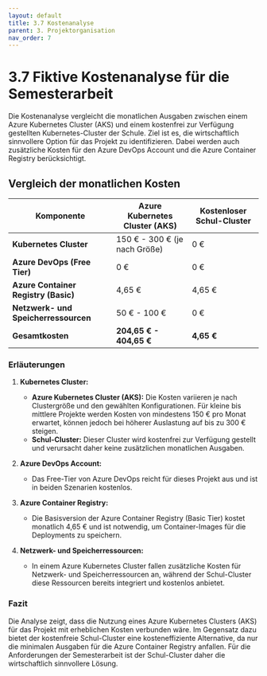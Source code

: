 ```yaml
---
layout: default
title: 3.7 Kostenanalyse
parent: 3. Projektorganisation
nav_order: 7
---
```


# 3.7 Fiktive Kostenanalyse für die Semesterarbeit

Die Kostenanalyse vergleicht die monatlichen Ausgaben zwischen einem Azure Kubernetes Cluster (AKS) und einem kostenfrei zur Verfügung gestellten Kubernetes-Cluster der Schule. Ziel ist es, die wirtschaftlich sinnvollere Option für das Projekt zu identifizieren. Dabei werden auch zusätzliche Kosten für den Azure DevOps Account und die Azure Container Registry berücksichtigt.

## Vergleich der monatlichen Kosten

| **Komponente**                      | **Azure Kubernetes Cluster (AKS)** | **Kostenloser Schul-Cluster** |
|-------------------------------------|------------------------------------|--------------------------------|
| **Kubernetes Cluster**              | 150 € - 300 € (je nach Größe)      | 0 €                            |
| **Azure DevOps (Free Tier)**        | 0 €                                | 0 €                            |
| **Azure Container Registry (Basic)**| 4,65 €                             | 4,65 €                         |
| **Netzwerk- und Speicherressourcen**| 50 € - 100 €                       | 0 €                            |
| **Gesamtkosten**                    | **204,65 € - 404,65 €**            | **4,65 €**                     |

### Erläuterungen

1. **Kubernetes Cluster:**
   - **Azure Kubernetes Cluster (AKS):** Die Kosten variieren je nach Clustergröße und den gewählten Konfigurationen. Für kleine bis mittlere Projekte werden Kosten von mindestens 150 € pro Monat erwartet, können jedoch bei höherer Auslastung auf bis zu 300 € steigen.
   - **Schul-Cluster:** Dieser Cluster wird kostenfrei zur Verfügung gestellt und verursacht daher keine zusätzlichen monatlichen Ausgaben.

2. **Azure DevOps Account:**
   - Das Free-Tier von Azure DevOps reicht für dieses Projekt aus und ist in beiden Szenarien kostenlos.

3. **Azure Container Registry:**
   - Die Basisversion der Azure Container Registry (Basic Tier) kostet monatlich 4,65 € und ist notwendig, um Container-Images für die Deployments zu speichern.

4. **Netzwerk- und Speicherressourcen:**
   - In einem Azure Kubernetes Cluster fallen zusätzliche Kosten für Netzwerk- und Speicherressourcen an, während der Schul-Cluster diese Ressourcen bereits integriert und kostenlos anbietet.

### Fazit

Die Analyse zeigt, dass die Nutzung eines Azure Kubernetes Clusters (AKS) für das Projekt mit erheblichen Kosten verbunden wäre. Im Gegensatz dazu bietet der kostenfreie Schul-Cluster eine kosteneffiziente Alternative, da nur die minimalen Ausgaben für die Azure Container Registry anfallen. Für die Anforderungen der Semesterarbeit ist der Schul-Cluster daher die wirtschaftlich sinnvollere Lösung.
